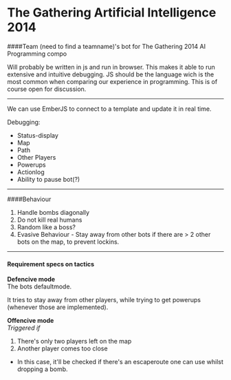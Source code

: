 The Gathering Artificial Intelligence 2014
======
####Team (need to find a teamname)'s bot for The Gathering 2014 AI Programming compo   

Will probably be written in js and run in browser. This makes it able to run extensive and intuitive debugging. JS should be the language wich is the most common when comparing our experience in programming. This is of course open for discussion.

---

We can use EmberJS to connect to a template and update it in real time.   

Debugging:
- Status-display
- Map
 - Path
 - Other Players
 - Powerups
- Actionlog
- Ability to pause bot(?)

---

####Behaviour

1. Handle bombs diagonally
2. Do not kill real humans
3. Random like a boss?
4. Evasive Behaviour - Stay away from other bots if there are > 2 other bots on the map, to prevent lockins.

---

#### Requirement specs on tactics

**Defencive mode**   
The bots defaultmode.

It tries to stay away from other players, while trying to get powerups (whenever those are implemented). 



**Offencive mode**   
*Triggered if*   

1. There's only two players left on the map
2. Another player comes too close
 - In this case, it'll be checked if there's an escaperoute one can use whilst dropping a bomb.
